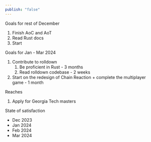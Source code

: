 ```yaml
---
publish: "false"
---
```

Goals for rest of December
1. Finish AoC and AoT
2. Read Rust docs
3. Start 

Goals for Jan - Mar 2024
1. Contribute to rolldown
	1. Be proficient in Rust - 3 months
	2. Read rolldown codebase - 2 weeks
2. Start on the redesign of Chain Reaction + complete the multiplayer game - 1 month

Reaches
1. Apply for Georgia Tech masters

State of satisfaction
- Dec 2023
- Jan 2024
- Feb 2024
- Mar 2024